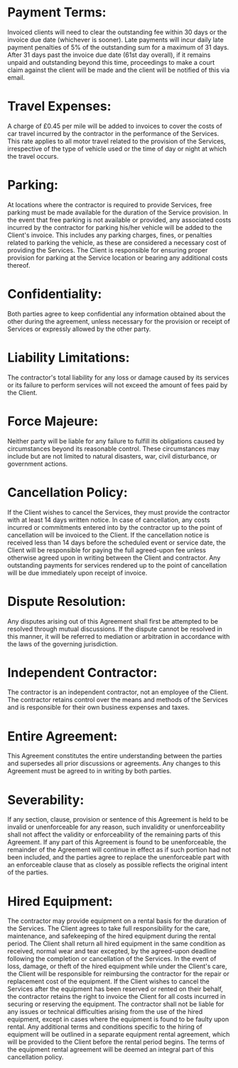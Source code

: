 # Payment Terms:

Invoiced clients will need to clear the outstanding fee within 30 days or the invoice due date (whichever is sooner).
Late payments will incur daily late payment penalties of 5% of the outstanding sum for a maximum of 31 days.
After 31 days past the invoice due date (61st day overall), if it remains unpaid and outstanding beyond this time, proceedings to make a court claim against the client will be made and the client will be notified of this via email.

# Travel Expenses:

A charge of £0.45 per mile will be added to invoices to cover the costs of car travel incurred by the contractor in the performance of the Services.
This rate applies to all motor travel related to the provision of the Services, irrespective of the type of vehicle used or the time of day or night at which the travel occurs.

# Parking:

At locations where the contractor is required to provide Services, free parking must be made available for the duration of the Service provision.
In the event that free parking is not available or provided, any associated costs incurred by the contractor for parking his/her vehicle will be added to the Client's invoice.
This includes any parking charges, fines, or penalties related to parking the vehicle, as these are considered a necessary cost of providing the Services.
The Client is responsible for ensuring proper provision for parking at the Service location or bearing any additional costs thereof.

# Confidentiality:

Both parties agree to keep confidential any information obtained about the other during the agreement, unless necessary for the provision or receipt of Services or expressly allowed by the other party.

# Liability Limitations:

The contractor's total liability for any loss or damage caused by its services or its failure to perform services will not exceed the amount of fees paid by the Client.

# Force Majeure:

Neither party will be liable for any failure to fulfill its obligations caused by circumstances beyond its reasonable control.
These circumstances may include but are not limited to natural disasters, war, civil disturbance, or government actions.

# Cancellation Policy:

If the Client wishes to cancel the Services, they must provide the contractor with at least 14 days written notice.
In case of cancellation, any costs incurred or commitments entered into by the contractor up to the point of cancellation will be invoiced to the Client.
If the cancellation notice is received less than 14 days before the scheduled event or service date, the Client will be responsible for paying the full agreed-upon fee unless otherwise agreed upon in writing between the Client and contractor.
Any outstanding payments for services rendered up to the point of cancellation will be due immediately upon receipt of invoice.

# Dispute Resolution:
 
Any disputes arising out of this Agreement shall first be attempted to be resolved through mutual discussions.
If the dispute cannot be resolved in this manner, it will be referred to mediation or arbitration in accordance with the laws of the governing jurisdiction.

# Independent Contractor:

The contractor is an independent contractor, not an employee of the Client.
The contractor retains control over the means and methods of the Services and is responsible for their own business expenses and taxes.

# Entire Agreement:

This Agreement constitutes the entire understanding between the parties and supersedes all prior discussions or agreements.
Any changes to this Agreement must be agreed to in writing by both parties.

# Severability:

If any section, clause, provision or sentence of this Agreement is held to be invalid or unenforceable for any reason, such invalidity or unenforceability shall not affect the validity or enforceability of the remaining parts of this Agreement.
If any part of this Agreement is found to be unenforceable, the remainder of the Agreement will continue in effect as if such portion had not been included, and the parties agree to replace the unenforceable part with an enforceable clause that as closely as possible reflects the original intent of the parties.

# Hired Equipment:

The contractor may provide equipment on a rental basis for the duration of the Services.
The Client agrees to take full responsibility for the care, maintenance, and safekeeping of the hired equipment during the rental period.
The Client shall return all hired equipment in the same condition as received, normal wear and tear excepted, by the agreed-upon deadline following the completion or cancellation of the Services.
In the event of loss, damage, or theft of the hired equipment while under the Client's care, the Client will be responsible for reimbursing the contractor for the repair or replacement cost of the equipment.
If the Client wishes to cancel the Services after the equipment has been reserved or rented on their behalf, the contractor retains the right to invoice the Client for all costs incurred in securing or reserving the equipment.
The contractor shall not be liable for any issues or technical difficulties arising from the use of the hired equipment, except in cases where the equipment is found to be faulty upon rental.
Any additional terms and conditions specific to the hiring of equipment will be outlined in a separate equipment rental agreement, which will be provided to the Client before the rental period begins.
The terms of the equipment rental agreement will be deemed an integral part of this cancellation policy.
